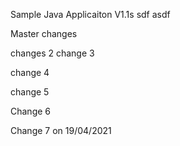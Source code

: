 
Sample Java Applicaiton V1.1s
sdf
asdf


Master changes

changes 2
change 3

change 4

change 5

Change 6

Change 7 on 19/04/2021
